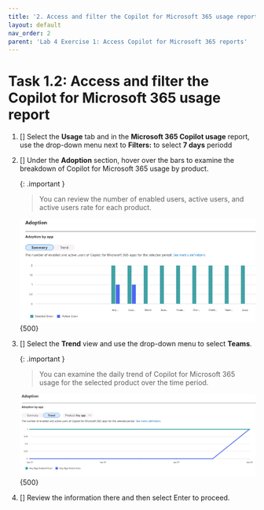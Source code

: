 ```yaml
---
title: '2. Access and filter the Copilot for Microsoft 365 usage report'
layout: default
nav_order: 2
parent: 'Lab 4 Exercise 1: Access Copilot for Microsoft 365 reports'
---
```


# Task 1.2: Access and filter the Copilot for Microsoft 365 usage report

1. [] Select the  **Usage** tab and in the **Microsoft 365 Copilot usage** report, use the drop-down menu next to **Filters:** to select **7 days** periodd 


1. [] Under the **Adoption** section, hover over the bars to examine the breakdown of Copilot for Microsoft 365 usage by product. 

    {: .important }
	> You can review the number of enabled users, active users, and active users rate for each product.
    
    ![l4a2.jpg](../media/lab4/a2.jpg){500}

1. [] Select the **Trend** view and use the drop-down menu to select **Teams**. 

    {: .important }
	> You can examine the daily trend of Copilot for Microsoft 365 usage for the selected product over the time period.

    ![l4a3.jpg](../media/lab4/a3.jpg){500}

1. [] Review the information there and then select Enter to proceed.